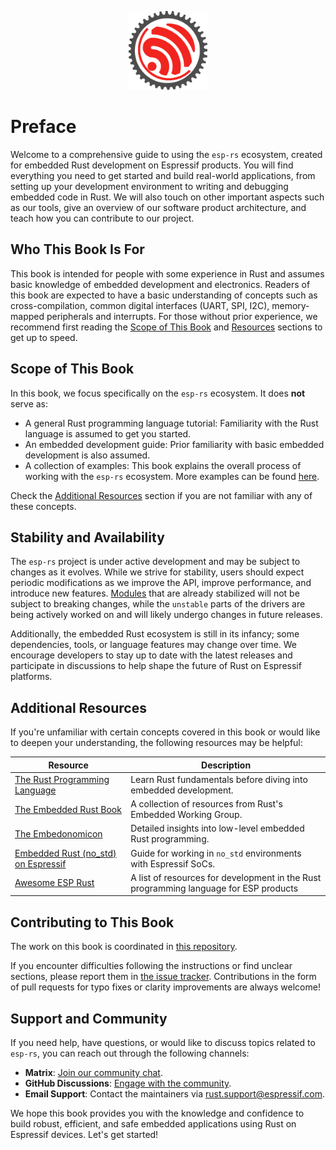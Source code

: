 <p style="text-align:center;"><img src="./assets/esp-rs.svg" width="25%"></p>

# Preface

Welcome to a comprehensive guide to using the `esp-rs` ecosystem, created for embedded Rust development on Espressif products. You will find everything you need to get started and build real-world applications, from setting up your development environment to writing and debugging embedded code in Rust. We will also touch on other important aspects such as our tools, give an overview of our software product architecture, and teach how you can contribute to our project.

## Who This Book Is For

This book is intended for people with some experience in Rust and assumes basic knowledge of embedded development and electronics. Readers of this book are expected to have a basic understanding of concepts such as cross-compilation, common digital interfaces (UART, SPI, I2C), memory-mapped peripherals and interrupts. For those without prior experience, we recommend first reading the [Scope of This Book][prerequisites] and [Resources][resources] sections to get up to speed.

[prerequisites]: #scope-of-this-book

## Scope of This Book

In this book, we focus specifically on the `esp-rs` ecosystem. It does **not** serve as:

- A general Rust programming language tutorial: Familiarity with the Rust language is assumed to get you started.
- An embedded development guide: Prior familiarity with basic embedded development is also assumed.
- A collection of examples: This book explains the overall process of working with the `esp-rs` ecosystem. More examples can be found [here][examples].

Check the [Additional Resources][resources] section if you are not familiar with any of these concepts.

[examples]: https://github.com/esp-rs/esp-hal/tree/main/examples
[resources]: #additional-resources

## Stability and Availability

The `esp-rs` project is under active development and may be subject to changes as it evolves. While we strive for stability, users should expect periodic modifications as we improve the API, improve performance, and introduce new features. [Modules] that are already stabilized will not be subject to breaking changes, while the `unstable` parts of the drivers are being actively worked on and will likely undergo changes in future releases.

Additionally, the embedded Rust ecosystem is still in its infancy; some dependencies, tools, or language features may change over time. We encourage developers to stay up to date with the latest releases and participate in discussions to help shape the future of Rust on Espressif platforms.

[modules]: https://docs.espressif.com/projects/rust/esp-hal/1.0.0-beta.0/esp32c6/esp_hal/index.html#modules

## Additional Resources

If you're unfamiliar with certain concepts covered in this book or would like to deepen your understanding, the following resources may be helpful:

| Resource                                               | Description                                                                           |
| ------------------------------------------------------ | ------------------------------------------------------------------------------------- |
| [The Rust Programming Language][rust-book]             | Learn Rust fundamentals before diving into embedded development.                      |
| [The Embedded Rust Book][embedded-rust-book]           | A collection of resources from Rust's Embedded Working Group.                         |
| [The Embedonomicon][embedonomicon]                     | Detailed insights into low-level embedded Rust programming.                           |
| [Embedded Rust (no_std) on Espressif][no_std-training] | Guide for working in `no_std` environments with Espressif SoCs.                       |
| [Awesome ESP Rust][awesome-esp-rust]                   | A list of resources for development in the Rust programming language for ESP products |

[rust-book]: https://doc.rust-lang.org/book/
[embedded-rust-book]: https://docs.rust-embedded.org/book/index.html
[embedonomicon]: https://docs.rust-embedded.org/embedonomicon/
[no_std-training]: https://esp-rs.github.io/no_std-training/
[awesome-esp-rust]: https://github.com/esp-rs/awesome-esp-rust.git

## Contributing to This Book

The work on this book is coordinated in [this repository][book-repository].

If you encounter difficulties following the instructions or find unclear sections, please report them in [the issue tracker][book-issues]. Contributions in the form of pull requests for typo fixes or clarity improvements are always welcome!

[book-repository]: https://github.com/esp-rs/book
[book-issues]: https://github.com/esp-rs/book/issues/

## Support and Community

If you need help, have questions, or would like to discuss topics related to `esp-rs`, you can reach out through the following channels:

- **Matrix**: [Join our community chat](https://matrix.to/#/#esp-rs:matrix.org).
- **GitHub Discussions**: [Engage with the community](https://github.com/esp-rs/esp-hal/discussions).
- **Email Support**: Contact the maintainers via <rust.support@espressif.com>.

We hope this book provides you with the knowledge and confidence to build robust, efficient, and safe embedded applications using Rust on Espressif devices. Let's get started!

